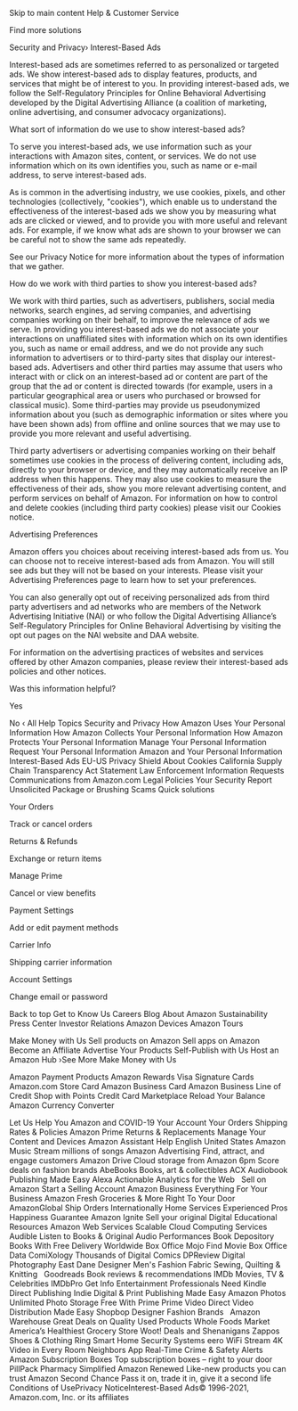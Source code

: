 Skip to main content
Help & Customer Service

Find more solutions

Security and Privacy›
Interest-Based Ads

Interest-based ads are sometimes referred to as personalized or targeted ads. We show interest-based ads to display features, products, and services that might be of interest to you. In providing interest-based ads, we follow the Self-Regulatory Principles for Online Behavioral Advertising developed by the Digital Advertising Alliance (a coalition of marketing, online advertising, and consumer advocacy organizations).

What sort of information do we use to show interest-based ads?

To serve you interest-based ads, we use information such as your interactions with Amazon sites, content, or services. We do not use information which on its own identifies you, such as name or e-mail address, to serve interest-based ads.

As is common in the advertising industry, we use cookies, pixels, and other technologies (collectively, "cookies"), which enable us to understand the effectiveness of the interest-based ads we show you by measuring what ads are clicked or viewed, and to provide you with more useful and relevant ads. For example, if we know what ads are shown to your browser we can be careful not to show the same ads repeatedly.

See our Privacy Notice for more information about the types of information that we gather.

How do we work with third parties to show you interest-based ads?

We work with third parties, such as advertisers, publishers, social media networks, search engines, ad serving companies, and advertising companies working on their behalf, to improve the relevance of ads we serve. In providing you interest-based ads we do not associate your interactions on unaffiliated sites with information which on its own identifies you, such as name or email address, and we do not provide any such information to advertisers or to third-party sites that display our interest-based ads. Advertisers and other third parties may assume that users who interact with or click on an interest-based ad or content are part of the group that the ad or content is directed towards (for example, users in a particular geographical area or users who purchased or browsed for classical music). Some third-parties may provide us pseudonymized information about you (such as demographic information or sites where you have been shown ads) from offline and online sources that we may use to provide you more relevant and useful advertising.

Third party advertisers or advertising companies working on their behalf sometimes use cookies in the process of delivering content, including ads, directly to your browser or device, and they may automatically receive an IP address when this happens. They may also use cookies to measure the effectiveness of their ads, show you more relevant advertising content, and perform services on behalf of Amazon. For information on how to control and delete cookies (including third party cookies) please visit our Cookies notice.

Advertising Preferences

Amazon offers you choices about receiving interest-based ads from us. You can choose not to receive interest-based ads from Amazon. You will still see ads but they will not be based on your interests. Please visit your Advertising Preferences page to learn how to set your preferences.

You can also generally opt out of receiving personalized ads from third party advertisers and ad networks who are members of the Network Advertising Initiative (NAI) or who follow the Digital Advertising Alliance’s Self-Regulatory Principles for Online Behavioral Advertising by visiting the opt out pages on the NAI website and DAA website.

For information on the advertising practices of websites and services offered by other Amazon companies, please review their interest-based ads policies and other notices.

Was this information helpful?

Yes
 
No
‹ All Help Topics
Security and Privacy
How Amazon Uses Your Personal Information
How Amazon Collects Your Personal Information
How Amazon Protects Your Personal Information
Manage Your Personal Information
Request Your Personal Information
Amazon and Your Personal Information
Interest-Based Ads
EU-US Privacy Shield
About Cookies
California Supply Chain Transparency Act Statement
Law Enforcement Information Requests
Communications from Amazon.com
Legal Policies
Your Security
Report Unsolicited Package or Brushing Scams
Quick solutions
	

Your Orders

Track or cancel orders

	

Returns & Refunds

Exchange or return items

	

Manage Prime

Cancel or view benefits

	

Payment Settings

Add or edit payment methods

	

Carrier Info

Shipping carrier information

	

Account Settings

Change email or password

Back to top
Get to Know Us
Careers
Blog
About Amazon
Sustainability
Press Center
Investor Relations
Amazon Devices
Amazon Tours
		
Make Money with Us
Sell products on Amazon
Sell apps on Amazon
Become an Affiliate
Advertise Your Products
Self-Publish with Us
Host an Amazon Hub
›See More Make Money with Us
		
Amazon Payment Products
Amazon Rewards Visa Signature Cards
Amazon.com Store Card
Amazon Business Card
Amazon Business Line of Credit
Shop with Points
Credit Card Marketplace
Reload Your Balance
Amazon Currency Converter
		
Let Us Help You
Amazon and COVID-19
Your Account
Your Orders
Shipping Rates & Policies
Amazon Prime
Returns & Replacements
Manage Your Content and Devices
Amazon Assistant
Help
English United States
Amazon Music
Stream millions
of songs		Amazon Advertising
Find, attract, and
engage customers		Amazon Drive
Cloud storage
from Amazon		6pm
Score deals
on fashion brands		AbeBooks
Books, art
& collectibles		ACX
Audiobook Publishing
Made Easy		Alexa
Actionable Analytics
for the Web
 
Sell on Amazon
Start a Selling Account		Amazon Business
Everything For
Your Business		Amazon Fresh
Groceries & More
Right To Your Door		AmazonGlobal
Ship Orders
Internationally		Home Services
Experienced Pros
Happiness Guarantee		Amazon Ignite
Sell your original
Digital Educational
Resources		Amazon Web Services
Scalable Cloud
Computing Services
 
Audible
Listen to Books & Original
Audio Performances		Book Depository
Books With Free
Delivery Worldwide		Box Office Mojo
Find Movie
Box Office Data		ComiXology
Thousands of
Digital Comics		DPReview
Digital
Photography		East Dane
Designer Men's
Fashion		Fabric
Sewing, Quilting
& Knitting
 
Goodreads
Book reviews
& recommendations		IMDb
Movies, TV
& Celebrities		IMDbPro
Get Info Entertainment
Professionals Need		Kindle Direct Publishing
Indie Digital & Print Publishing
Made Easy		Amazon Photos
Unlimited Photo Storage
Free With Prime		Prime Video Direct
Video Distribution
Made Easy		Shopbop
Designer
Fashion Brands
 
Amazon Warehouse
Great Deals on
Quality Used Products		Whole Foods Market
America’s Healthiest
Grocery Store		Woot!
Deals and
Shenanigans		Zappos
Shoes &
Clothing		Ring
Smart Home
Security Systems		eero WiFi
Stream 4K Video
in Every Room		Neighbors App
Real-Time Crime
& Safety Alerts
 
 		Amazon Subscription Boxes
Top subscription boxes – right to your door		PillPack
Pharmacy Simplified		Amazon Renewed
Like-new products
you can trust		Amazon Second Chance
Pass it on, trade it in,
give it a second life		 		 
Conditions of UsePrivacy NoticeInterest-Based Ads© 1996-2021, Amazon.com, Inc. or its affiliates